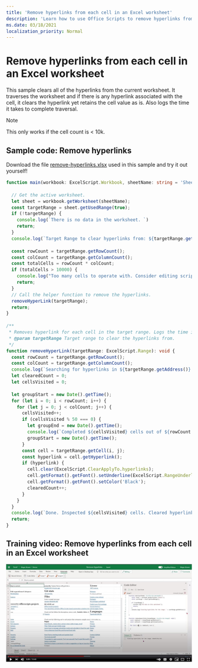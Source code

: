 ```yaml
---
title: 'Remove hyperlinks from each cell in an Excel worksheet'
description: 'Learn how to use Office Scripts to remove hyperlinks from each cell in an Excel worksheet.'
ms.date: 03/18/2021
localization_priority: Normal
---
```


# Remove hyperlinks from each cell in an Excel worksheet

 This sample clears all of the hyperlinks from the current worksheet. It traverses the worksheet and if there is any hyperlink associated with the cell, it clears the hyperlink yet retains the cell value as is. Also logs the time it takes to complete traversal.

> [!NOTE]
> This only works if the cell count is < 10k.

## Sample code: Remove hyperlinks

Download the file <a href="remove-hyperlinks.xlsx">remove-hyperlinks.xlsx</a> used in this sample and try it out yourself!

```TypeScript
function main(workbook: ExcelScript.Workbook, sheetName: string = 'Sheet1') {

  // Get the active worksheet. 
  let sheet = workbook.getWorksheet(sheetName);
  const targetRange = sheet.getUsedRange(true);
  if (!targetRange) {
    console.log(`There is no data in the worksheet. `)
    return;
  }
  console.log(`Target Range to clear hyperlinks from: ${targetRange.getAddress()}`);

  const rowCount = targetRange.getRowCount();
  const colCount = targetRange.getColumnCount();
  const totalCells = rowCount * colCount;
  if (totalCells > 10000) {
    console.log("Too many cells to operate with. Consider editing script to use selected range and then remove hyperlinks in batches. " + targetRange.getAddress());
    return;
  }
  // Call the helper function to remove the hyperlinks. 
  removeHyperLink(targetRange);
  return;
}

/**
 * Removes hyperlink for each cell in the target range. Logs the time it takes to complete traversal.
 * @param targetRange Target range to clear the hyperlinks from.
 */
function removeHyperLink(targetRange: ExcelScript.Range): void {
  const rowCount = targetRange.getRowCount();
  const colCount = targetRange.getColumnCount();
  console.log(`Searching for hyperlinks in ${targetRange.getAddress()} which contains ${(rowCount * colCount)} cells`);
  let clearedCount = 0;
  let cellsVisited = 0;

  let groupStart = new Date().getTime();
  for (let i = 0; i < rowCount; i++) {
    for (let j = 0; j < colCount; j++) {
      cellsVisited++;
      if (cellsVisited % 50 === 0) {
        let groupEnd = new Date().getTime();
        console.log(`Completed ${cellsVisited} cells out of ${rowCount * colCount}. This group took: ${(groupEnd - groupStart) / 1000} seconds to complete.`);
        groupStart = new Date().getTime();
      }
      const cell = targetRange.getCell(i, j);
      const hyperlink = cell.getHyperlink();
      if (hyperlink) {
        cell.clear(ExcelScript.ClearApplyTo.hyperlinks);
        cell.getFormat().getFont().setUnderline(ExcelScript.RangeUnderlineStyle.none);
        cell.getFormat().getFont().setColor('Black');
        clearedCount++;
      }
    }
  }
  console.log(`Done. Inspected ${cellsVisited} cells. Cleared hyperlinks in: ${clearedCount} cells`);
  return;
}
```

## Training video: Remove hyperlinks from each cell in an Excel worksheet

[![Watch step-by-step video on how to remove hyperlinks from each cell in an Excel worksheet](../../images/hyperlinks-vid.jpg)](https://youtu.be/v20fdinxpHU "Step-by-step video on how to remove hyperlinks from each cell in an Excel worksheet")
